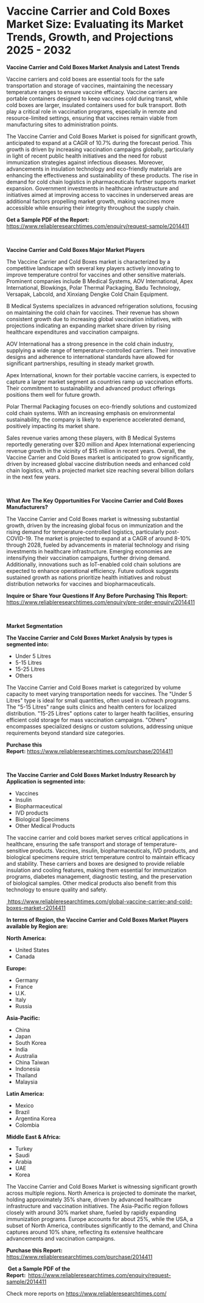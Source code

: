 <p><h1>Vaccine Carrier and Cold Boxes Market Size: Evaluating its Market Trends, Growth, and Projections 2025 - 2032</h1></p><p><strong>Vaccine Carrier and Cold Boxes Market Analysis and Latest Trends</strong></p>
<p><p>Vaccine carriers and cold boxes are essential tools for the safe transportation and storage of vaccines, maintaining the necessary temperature ranges to ensure vaccine efficacy. Vaccine carriers are portable containers designed to keep vaccines cold during transit, while cold boxes are larger, insulated containers used for bulk transport. Both play a critical role in vaccination programs, especially in remote and resource-limited settings, ensuring that vaccines remain viable from manufacturing sites to administration points.</p><p>The Vaccine Carrier and Cold Boxes Market is poised for significant growth, anticipated to expand at a CAGR of 10.7% during the forecast period. This growth is driven by increasing vaccination campaigns globally, particularly in light of recent public health initiatives and the need for robust immunization strategies against infectious diseases. Moreover, advancements in insulation technology and eco-friendly materials are enhancing the effectiveness and sustainability of these products. The rise in demand for cold chain logistics in pharmaceuticals further supports market expansion. Government investments in healthcare infrastructure and initiatives aimed at improving access to vaccines in underserved areas are additional factors propelling market growth, making vaccines more accessible while ensuring their integrity throughout the supply chain.</p></p>
<p><strong>Get a Sample PDF of the Report:&nbsp;</strong> <a href="https://www.reliableresearchtimes.com/enquiry/request-sample/2014411?utm_campaign=2953&utm_medium=2&utm_source=Github&utm_content=ia&utm_term=29032025&utm_id=vaccine-carrier-and-cold-boxes">https://www.reliableresearchtimes.com/enquiry/request-sample/2014411</a></p>
<p>&nbsp;</p>
<p><strong>Vaccine Carrier and Cold Boxes Major Market Players</strong></p>
<p><p>The Vaccine Carrier and Cold Boxes market is characterized by a competitive landscape with several key players actively innovating to improve temperature control for vaccines and other sensitive materials. Prominent companies include B Medical Systems, AOV International, Apex International, Blowkings, Polar Thermal Packaging, Badu Technology, Versapak, Labcold, and Xinxiang Dengke Cold Chain Equipment.</p><p>B Medical Systems specializes in advanced refrigeration solutions, focusing on maintaining the cold chain for vaccines. Their revenue has shown consistent growth due to increasing global vaccination initiatives, with projections indicating an expanding market share driven by rising healthcare expenditures and vaccination campaigns.</p><p>AOV International has a strong presence in the cold chain industry, supplying a wide range of temperature-controlled carriers. Their innovative designs and adherence to international standards have allowed for significant partnerships, resulting in steady market growth.</p><p>Apex International, known for their portable vaccine carriers, is expected to capture a larger market segment as countries ramp up vaccination efforts. Their commitment to sustainability and advanced product offerings positions them well for future growth.</p><p>Polar Thermal Packaging focuses on eco-friendly solutions and customized cold chain systems. With an increasing emphasis on environmental sustainability, the company is likely to experience accelerated demand, positively impacting its market share.</p><p>Sales revenue varies among these players, with B Medical Systems reportedly generating over $20 million and Apex International experiencing revenue growth in the vicinity of $15 million in recent years. Overall, the Vaccine Carrier and Cold Boxes market is anticipated to grow significantly, driven by increased global vaccine distribution needs and enhanced cold chain logistics, with a projected market size reaching several billion dollars in the next few years.</p></p>
<p>&nbsp;</p>
<p><strong>What Are The Key Opportunities For Vaccine Carrier and Cold Boxes Manufacturers?</strong></p>
<p><p>The Vaccine Carrier and Cold Boxes market is witnessing substantial growth, driven by the increasing global focus on immunization and the rising demand for temperature-controlled logistics, particularly post-COVID-19. The market is projected to expand at a CAGR of around 8-10% through 2028, fueled by advancements in material technology and rising investments in healthcare infrastructure. Emerging economies are intensifying their vaccination campaigns, further driving demand. Additionally, innovations such as IoT-enabled cold chain solutions are expected to enhance operational efficiency. Future outlook suggests sustained growth as nations prioritize health initiatives and robust distribution networks for vaccines and biopharmaceuticals.</p></p>
<p><strong>Inquire or Share Your Questions If Any Before Purchasing This Report:</strong> <a href="https://www.reliableresearchtimes.com/enquiry/pre-order-enquiry/2014411?utm_campaign=2953&utm_medium=2&utm_source=Github&utm_content=ia&utm_term=29032025&utm_id=vaccine-carrier-and-cold-boxes">https://www.reliableresearchtimes.com/enquiry/pre-order-enquiry/2014411</a></p>
<p>&nbsp;</p>
<p><strong>Market Segmentation</strong></p>
<p><strong>The Vaccine Carrier and Cold Boxes Market Analysis by types is segmented into:</strong></p>
<p><ul><li>Under 5 Litres</li><li>5-15 Litres</li><li>15-25 Litres</li><li>Others</li></ul></p>
<p><p>The Vaccine Carrier and Cold Boxes market is categorized by volume capacity to meet varying transportation needs for vaccines. The "Under 5 Litres" type is ideal for small quantities, often used in outreach programs. The "5-15 Litres" range suits clinics and health centers for localized distribution. "15-25 Litres" options cater to larger health facilities, ensuring efficient cold storage for mass vaccination campaigns. "Others" encompasses specialized designs or custom solutions, addressing unique requirements beyond standard size categories.</p></p>
<p><strong>Purchase this Report:&nbsp;</strong><a href="https://www.reliableresearchtimes.com/purchase/2014411?utm_campaign=2953&utm_medium=2&utm_source=Github&utm_content=ia&utm_term=29032025&utm_id=vaccine-carrier-and-cold-boxes">https://www.reliableresearchtimes.com/purchase/2014411</a></p>
<p>&nbsp;</p>
<p><strong>The Vaccine Carrier and Cold Boxes Market Industry Research by Application is segmented into:</strong></p>
<p><ul><li>Vaccines</li><li>Insulin</li><li>Biopharmaceutical</li><li>IVD products</li><li>Biological Specimens</li><li>Other Medical Products</li></ul></p>
<p><p>The vaccine carrier and cold boxes market serves critical applications in healthcare, ensuring the safe transport and storage of temperature-sensitive products. Vaccines, insulin, biopharmaceuticals, IVD products, and biological specimens require strict temperature control to maintain efficacy and stability. These carriers and boxes are designed to provide reliable insulation and cooling features, making them essential for immunization programs, diabetes management, diagnostic testing, and the preservation of biological samples. Other medical products also benefit from this technology to ensure quality and safety.</p></p>
<p><a href="https://www.reliableresearchtimes.com/global-vaccine-carrier-and-cold-boxes-market-r2014411?utm_campaign=2953&utm_medium=2&utm_source=Github&utm_content=ia&utm_term=29032025&utm_id=vaccine-carrier-and-cold-boxes">&nbsp;https://www.reliableresearchtimes.com/global-vaccine-carrier-and-cold-boxes-market-r2014411</a></p>
<p><strong>In terms of Region, the Vaccine Carrier and Cold Boxes Market Players available by Region are:</strong></p>
<p>
    <p> <strong> North America: </strong>
        <ul>
            <li>United States</li>
            <li>Canada</li>
        </ul>
        </p> 
    <p> <strong> Europe: </strong>
        <ul>
            <li>Germany</li>
            <li>France</li>
            <li>U.K.</li>
            <li>Italy</li>
            <li>Russia</li>
        </ul>
        </p> 
    <p> <strong> Asia-Pacific: </strong>
        <ul>
            <li>China</li>
            <li>Japan</li>
            <li>South Korea</li>
            <li>India</li>
            <li>Australia</li>
            <li>China Taiwan</li>
            <li>Indonesia</li>
            <li>Thailand</li>
            <li>Malaysia</li>
        </ul>
        </p> 
    <p> <strong> Latin America: </strong>
        <ul>
            <li>Mexico</li>
            <li>Brazil</li>
            <li>Argentina Korea</li>
            <li>Colombia</li>
        </ul>
        </p> 
    <p> <strong> Middle East & Africa: </strong>
        <ul>
            <li>Turkey</li>
            <li>Saudi</li>
            <li>Arabia</li>
            <li>UAE</li>
            <li>Korea</li>
        </ul>
    </p>
    </p>
<p><p>The Vaccine Carrier and Cold Boxes Market is witnessing significant growth across multiple regions. North America is projected to dominate the market, holding approximately 35% share, driven by advanced healthcare infrastructure and vaccination initiatives. The Asia-Pacific region follows closely with around 30% market share, fueled by rapidly expanding immunization programs. Europe accounts for about 25%, while the USA, a subset of North America, contributes significantly to the demand, and China captures around 10% share, reflecting its extensive healthcare advancements and vaccination campaigns.</p></p>
<p><strong>Purchase this Report: </strong><a href="https://www.reliableresearchtimes.com/purchase/2014411?utm_campaign=2953&utm_medium=2&utm_source=Github&utm_content=ia&utm_term=29032025&utm_id=vaccine-carrier-and-cold-boxes">https://www.reliableresearchtimes.com/purchase/2014411</a></p>
<p>&nbsp;<strong>Get a Sample PDF of the Report:&nbsp;&nbsp;</strong><a href="https://www.reliableresearchtimes.com/enquiry/request-sample/2014411?utm_campaign=2953&utm_medium=2&utm_source=Github&utm_content=ia&utm_term=29032025&utm_id=vaccine-carrier-and-cold-boxes">https://www.reliableresearchtimes.com/enquiry/request-sample/2014411</a></p>
<p><strong></strong></p>
<p>Check more reports on <a href="https://www.reliableresearchtimes.com/?utm_campaign=2953&utm_medium=2&utm_source=Github&utm_content=ia&utm_term=29032025&utm_id=vaccine-carrier-and-cold-boxes">https://www.reliableresearchtimes.com/</a></p>